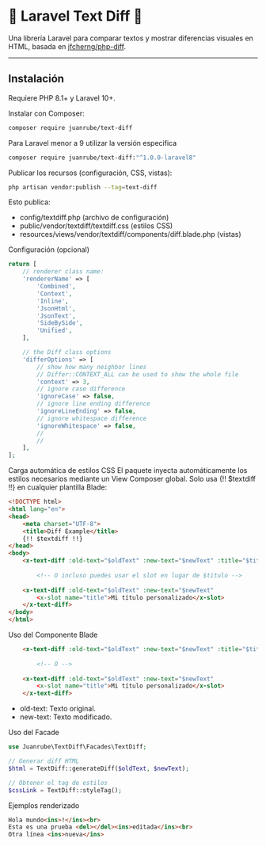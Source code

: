 # 📘 Laravel Text Diff 📘

Una librería Laravel para comparar textos y mostrar diferencias visuales en HTML, basada en [jfcherng/php-diff](https://github.com/jfcherng/php-diff).

---

## Instalación

Requiere PHP 8.1+ y Laravel 10+.

Instalar con Composer:

```bash
composer require juanrube/text-diff
```

Para Laravel menor a 9 utilizar la versión especifica

```bash
composer require juanrube/text-diff:"^1.0.0-laravel8"
```

Publicar los recursos (configuración, CSS, vistas):

```bash
php artisan vendor:publish --tag=text-diff
```
Esto publica:

* config/textdiff.php (archivo de configuración)
* public/vendor/textdiff/textdiff.css (estilos CSS)
* resources/views/vendor/textdiff/components/diff.blade.php (vistas)

Configuración (opcional)

```php
return [
    // renderer class name:
    'rendererName' => [
        'Combined',
        'Context',
        'Inline',
        'JsonHtml',
        'JsonText',
        'SideBySide',
        'Unified',
    ],

    // the Diff class options
    'differOptions' => [
        // show how many neighbor lines
        // Differ::CONTEXT_ALL can be used to show the whole file
        'context' => 3,
        // ignore case difference
        'ignoreCase' => false,
        // ignore line ending difference
        'ignoreLineEnding' => false,
        // ignore whitespace difference
        'ignoreWhitespace' => false,
        //
        //
    ],
];
```

Carga automática de estilos CSS
El paquete inyecta automáticamente los estilos necesarios mediante un View Composer global.
Solo usa {!! $textdiff !!} en cualquier plantilla Blade:

```html
<!DOCTYPE html>
<html lang="en">
<head>
    <meta charset="UTF-8">
    <title>Diff Example</title>
    {!! $textdiff !!}
</head>
<body>
    <x-text-diff :old-text="$oldText" :new-text="$newText" :title="$titulo">
        
        <!-- O incluso puedes usar el slot en lugar de $titulo -->
    
    <x-text-diff :old-text="$oldText" :new-text="$newText"
        <x-slot name="title">Mi título personalizado</x-slot>
    </x-text-diff>
</body>
</html>
```

Uso del Componente Blade
```html
    <x-text-diff :old-text="$oldText" :new-text="$newText" :title="$titulo">
        
        <!-- O -->
    
    <x-text-diff :old-text="$oldText" :new-text="$newText"
        <x-slot name="title">Mi título personalizado</x-slot>
    </x-text-diff>
```

* old-text: Texto original.
* new-text: Texto modificado.

Uso del Facade
```php
use Juanrube\TextDiff\Facades\TextDiff;

// Generar diff HTML
$html = TextDiff::generateDiff($oldText, $newText);

// Obtener el tag de estilos
$cssLink = TextDiff::styleTag();
```

Ejemplos renderizado
```html
Hola mundo<ins>!</ins><br>
Esta es una prueba <del></del><ins>editada</ins><br>
Otra línea <ins>nueva</ins>